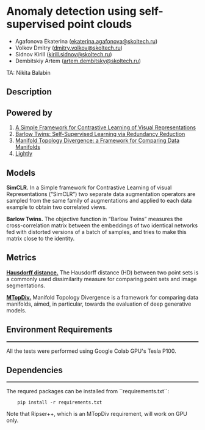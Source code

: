 # Anomaly detection using self-supervised point clouds

* Agafonova Ekaterina (<ekaterina.agafonova@skoltech.ru>)
* Volkov Dmitry (<dmitry.volkov@skoltech.ru>)
* Sidnov Kirill (<kirill.sidnov@skoltech.ru>)
* Dembitskiy Artem (<artem.dembitsky@skoltech.ru>)

TA: Nikita Balabin

## Description

## Powered by
1. [A Simple Framework for Contrastive Learning of Visual Representations](https://arxiv.org/abs/2002.05709)
2. [Barlow Twins: Self-Supervised Learning via Redundancy Reduction](https://arxiv.org/abs/2103.03230)
3. [Manifold Topology Divergence: a Framework for Comparing Data Manifolds](https://arxiv.org/pdf/2106.04024.pdf)
4. [Lightly](https://github.com/lightly-ai/lightly)

## Models
**SimCLR.** In a Simple framework for Contrastive Learning of visual Representations (“SimCLR”) two separate data augmentation operators are sampled from the same family of augmentations and applied to each data example to obtain two correlated views.

**Barlow Twins.** The  objective function in “Barlow Twins” measures the cross-correlation matrix between the embeddings of two identical networks fed with distorted versions of a batch of samples, and tries to make this matrix close to the identity.

## Metrics
**[Hausdorff distance.](https://doi.org/10.1109/tpami.2015.2408351)** The Hausdorff distance (HD) between two point sets is a commonly used dissimilarity measure for comparing point sets and image segmentations. 

**[MTopDiv.](https://doi.org/10.48550/arXiv.2106.04024)** Manifold Topology Divergence is a framework for comparing data manifolds, aimed, in particular, towards the evaluation of deep generative models. 

## Environment Requirements
 <hr style="border:1px solid gray"> </hr>
All the tests were performed using Google Colab GPU's Tesla P100.

## Dependencies
 <hr style="border:1px solid gray"> </hr>
The requred packages can be installed from ``requirements.txt``:

        pip install -r requirements.txt

Note that Ripser++, which is an MTopDiv requirement, will work on GPU only.
